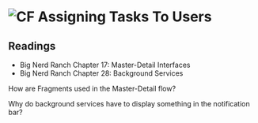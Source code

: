 # ![CF](http://i.imgur.com/7v5ASc8.png) Assigning Tasks To Users

## Readings
* Big Nerd Ranch Chapter 17: Master-Detail Interfaces
* Big Nerd Ranch Chapter 28: Background Services

How are Fragments used in the Master-Detail flow?

Why do background services have to display something in the
notification bar?
